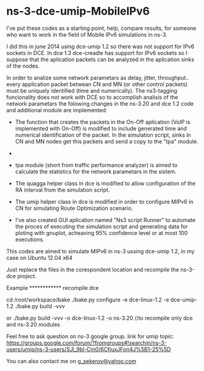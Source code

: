 ns-3-dce-umip-MobileIPv6
========================

I've put these codes as a starting point, help, compare results, for someone who want to work in the field of Mobile IPv6 simulations in ns-3. 

I did this in june 2014 using dce-umip 1.2 so there was not support for IPv6 sockets in DCE. In dce 1.3 dce-creadle has support for IPv6 sockets so I suppose that the aplication packets can be analyzed in the aplication sinks of the nodes.

In order to analize some network parametars as delay, jitter, throughput.. every application packet betwean CN and MN (or other control packets) must be uniquely identified (time and numerically). The ns3-tagging funcionality does not work with DCE so to accomplish analisis of the network parametars the folowing changes in the ns-3.20 and dce 1.2 code and additional module are implemented:

- The function that creates the packets in the On-Off aplication (VoIP is implemented with On-Off) is modified to include generated time and numerical identification of the packet. In the simulation script, sinks in CN and MN nodes get this packets and send a copy to the "tpa" module.
- 
- tpa module (short from traffic performance analyzer) is aimed to calculate the statistics for the network parametars in the sistem.

- The quagga helper class in dce is modified to allow configuration of the RA interval from the simulation script.

- The umip helper class in dce is modified in order to configure MIPv6 in CN for simulating Route Optimization scenario.

- I've also created GUI aplication named "Ns3 script Runner" to automate the proces of executing the simulation script and generating data for ploting with gnuplot, acheaving 95% confidence level or at most 100 executions. 

This codes are aimed to simulate MIPv6 in ns-3 ussing dce-umip 1.2, in my case on Ubuntu 12.04 x64


Just replace the files in the corespondent location and recompile the ns-3-dce project.

Example
************ recompile dce

cd /root/workspace/bake
./bake.py configure -e dce-linux-1.2 -e dce-umip-1.2
./bake.py build -vvv

or ./bake.py build -vvv -o dce-linux-1.2 -o ns-3.20 //to recompile only dce and ns-3.20 modules

Feel free to ask question on ns-3 google group.
link for umip topic: https://groups.google.com/forum/?fromgroups#!searchin/ns-3-users/umip/ns-3-users/SJl_9bl-Cm0/6CfjuxJFon4J%5B1-25%5D

You can also contact me on g_sekerov@yahoo.com
